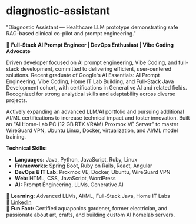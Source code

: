 # diagnostic-assistant
 "Diagnostic Assistant — Healthcare LLM prototype demonstrating safe RAG-based clinical co-pilot and prompt engineering."

🚀 **Full-Stack AI Prompt Engineer | DevOps Enthusiast | Vibe Coding Advocate**

Driven developer focused on AI prompt engineering, Vibe Coding, and full-stack development, committed to delivering efficient, user-centered solutions. Recent graduate of Google's AI Essentials: AI Prompt Engineering, Vibe Coding, Home IT Lab Building, and Full-Stack Java Development cohort, with certifications in Generative AI and related fields. Recognized for strong analytical skills and adaptability across diverse projects.

Actively expanding an advanced LLM/AI portfolio and pursuing additional AI/ML certifications to increase technical impact and foster innovation. Built an "AI Home-Lab PC (12 GB RTX VRAM) Proxmox VE Server" to master WireGuard VPN, Ubuntu Linux, Docker, virtualization, and AI/ML model training.

**Technical Skills:**  
- **Languages:** Java, Python, JavaScript, Ruby, Linux  
- **Frameworks:** Spring Boot, Ruby on Rails, React, Angular  
- **DevOps & IT Lab:** Proxmox VE, Docker, Ubuntu, WireGuard VPN  
- **Web:** HTML, CSS, JavaScript, WordPress  
- **AI:** Prompt Engineering, LLMs, Generative AI

🌱 **Learning:** Advanced LLMs, AI/ML, Full-Stack Java, Home IT Labs  
🔗 [LinkedIn](https://www.linkedin.com/in/antoniowalker-aw)  
🎨 **Fun Fact:** Certified aquaponics gardener, former electrician, and passionate about art, crafts, and building custom AI homelab servers.
